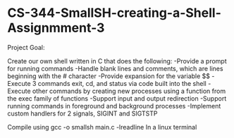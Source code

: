 # CS-344-SmallSH-creating-a-Shell-Assignmment-3

Project Goal:

Create our own shell written in C that does the following:
-Provide a prompt for running commands
-Handle blank lines and comments, which are lines beginning with the # character
-Provide expansion for the variable $$
-Execute 3 commands exit, cd, and status via code built into the shell
-Execute other commands by creating new processes using a function from the exec family of functions
-Support input and output redirection
-Support running commands in foreground and background processes
-Implement custom handlers for 2 signals, SIGINT and SIGTSTP

Compile using gcc -o smallsh main.c -lreadline
In a linux terminal
